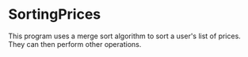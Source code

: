 # SortingPrices
This program uses a merge sort algorithm to sort a user's list of prices. They can then perform other operations.
